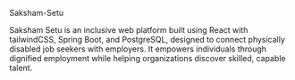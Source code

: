 Saksham-Setu

Saksham Setu is an inclusive web platform built using React with tailwindCSS, Spring Boot, and PostgreSQL, designed to connect physically disabled job seekers with employers. It empowers individuals through dignified employment while helping organizations discover skilled, capable talent.
